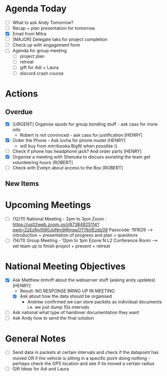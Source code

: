 # Agenda Today
- [ ] What to ask Andy Tomorrow?
- [ ] Recap + plan presentation for tomorrow.
- [x] Email from Mitra
- [ ] [MAJOR] Delegate taks for project completion
- [ ] Check up with engagement form
- [ ] Agenda for group meeting
	- [ ] project plan
	- [ ] retreat
	- [ ] gift for Adi + Laura
	- [ ] discord crash course

# Actions
## Overdue
- [x] [URGENT] Organise spuds for group bonding stuff - ask cass for more info
    - Robert is not convinced - ask cass for justification [HENRY]
- [x] Order the Phone - Ask luvha for phone model [HENRY]
	- will buy from mirribooka BigW when possible ()
- [ ] Check if phone has headphone jack? And order parts [HENRY]
- [x] Organise a meeting with Shenuka to discuss assisting the team get volunteering hours [ROBERT] 
- [ ] Check with Evelyn about access to the Box [ROBERT]
## New Items




# Upcoming Meetings
- [ ] (12/11) National Meeting - 2pm to 3pm Zoom : https://us02web.zoom.us/j/87384825114?pwd=ZzEzNyt5R0JpNm9jRmppOTl1bVEzdz09 Passcode: 191629 --> introduction + presentation of progress and plan + questions
- [ ] (14/11) Group Meeting - 12pm to 1pm Ezone N L2 Conference Room --> set team up to finish project + present + retreat

# National Meeting Objectives
- [x] Ask Matthew Imhoff about the webserver stuff (asking andy updates) [HENRY]
	- Result: NO RESPONSE BRING UP IN MEETING
	- [x] Ask about how the data should be organised
		- Andrew confirmed we can store packets as individual documents i.e. we just dump 10s intervals
- [ ] Ask national what type of handover documentation they want
- [ ] Ask Andy how to send the final solution

# General Notes
- [ ] Send data in packets at certain intervals and check if the datapoint has moved OR if the vehicle is sitting in a specific point doing nothing - perhaps check the GPS location and see if its moved a certain radius
- [ ] Gift Ideas for Adi and Laura